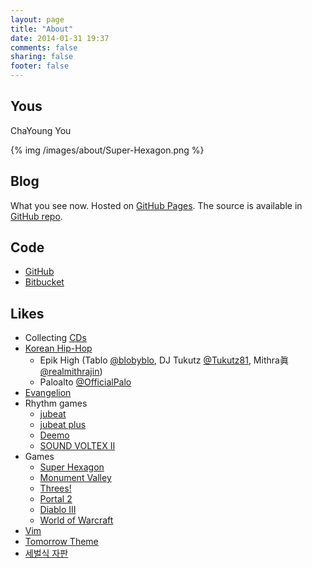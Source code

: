 ```yaml
---
layout: page
title: "About"
date: 2014-01-31 19:37
comments: false
sharing: false
footer: false
---
```


## Yous

ChaYoung You

{% img /images/about/Super-Hexagon.png %}

## Blog

What you see now. Hosted on [GitHub Pages][]. The source is available in [GitHub repo][].

[GitHub Pages]: http://pages.github.com
[GitHub repo]: https://github.com/yous/yous.github.io

## Code

- [GitHub](https://github.com/yous)
- [Bitbucket](https://bitbucket.org/yous)

## Likes

- Collecting [CDs](/about/cds)
- [Korean Hip-Hop](http://hiphopplaya.com)
    - Epik High (Tablo [@blobyblo][], DJ Tukutz [@Tukutz81][], Mithra眞 [@realmithrajin][])
    - Paloalto [@OfficialPalo][]
- [Evangelion](http://www.evangelion.co.jp)
- Rhythm games
    - [jubeat](http://s.ubit.info/yous)
    - [jubeat plus](https://itunes.apple.com/jp/app/jubeat-plus/id395192484?mt=8)
    - [Deemo](http://www.rayark.com/g/deemo/)
    - [SOUND VOLTEX II](http://p.eagate.573.jp/game/sdvx/ii/p/)
- Games
    - [Super Hexagon](http://superhexagon.com)
    - [Monument Valley](http://www.monumentvalleygame.com)
    - [Threes!](http://asherv.com/threes/)
    - [Portal 2](http://www.thinkwithportals.com)
    - [Diablo III](http://kr.battle.net/d3/ko/)
    - [World of Warcraft](http://kr.battle.net/wow/ko/)
- [Vim](http://www.vim.org)
- [Tomorrow Theme](https://github.com/chriskempson/tomorrow-theme)
- [세벌식 자판](http://ko.wikipedia.org/wiki/세벌식_자판)

[@blobyblo]: https://twitter.com/blobyblo
[@Tukutz81]: https://twitter.com/Tukutz81
[@realmithrajin]: https://twitter.com/realmithrajin
[@OfficialPalo]: https://twitter.com/OfficialPalo
